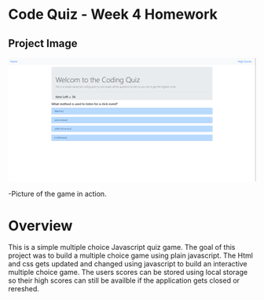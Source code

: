 # Code Quiz - Week 4 Homework
## Project Image
<img src="Assests/images/project-img.png">

-Picture of the game in action.

# Overview

This is a simple multiple choice Javascript quiz game. The goal of this project was to build a multiple choice game using plain javascript. The Html and css gets updated and changed using javascript to build an interactive multiple choice game. The users scores can be stored using local storage so their high scores can still be availble if the application gets closed or rereshed.